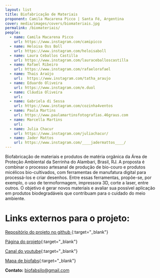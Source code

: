 ```yaml
---
layout: list
title: Biofabricação de Materiais
proponent: Camila Macarena Picco | Santa Fé, Argentina
cover: media/images/covers/biomateriais.jpg
permalink: /biomateriais/
people:
  - name: Camila Macarena Picco
    url: https://www.instagram.com/camipicco
  - name: Heloisa Oss Boll
    url: https://www.instagram.com/heloisaboll
  - name: Laura Ceballos Castilla
    url: https://www.instagram.com/lauraceballoscastilla
  - name: Rafael Ribeiro
    url: https://www.instagram.com/rafaelorafael
  - name: Thais Araújo
    url:  https://www.instagram.com/tatha_araujo
  - name: Eduardo Oliveira 
    url: https://www.instagram.com/e.duol  
  - name: Cláudia Oliveira 
    url: 
  - name: Gabriela di Sessa 
    url: https://www.instagram.com/cozinha4ventos
  - name: Paula Martins
    url: https://www.paulamartinsfotografias.46graus.com
  - name: Marcella Martins
    url: 
  - name: Julia Chacur
    url: https://www.instagram.com/juliachacur/
  - name: Jader Mattos
    url: https://www.instagram.com/____jadermattos____/
---
```


Biofabricação de materiais e produtos de matéria orgânica da Área de Proteção Ambiental da Serrinha do Alambari, Brasil, RJ. A proposta é combinar o processo artesanal de produção de bio-couro e produtos micélicos bio-cultivados, com ferramentas de manufatura digital para processá-los e criar desenhos. Entre essas ferramentas, propõe-se, por exemplo, o uso de termoformagem, impressora 3D, corte a laser, entre outros. O objetivo é gerar novos materiais e avaliar sua possível aplicação em produtos biodegradáveis que contribuam para o cuidado do meio ambiente.


# Links externos para o projeto:
  
[Repositório do projeto no github ](https://github.com/biofabsilo/biofab/wiki){:target="_blank"}
  
[Página do projeto](https://biofabsilo.wixsite.com/website){:target="_blank"}
  
[Canal do youtube](https://www.youtube.com/channel/UC0DuPAl8HkXWLa80pGNmyeQ/videos?view_as=subscriber){:target="_blank"}  
  
[Mapa de biofabs](http://umap.openstreetmap.fr/es/map/anonymous-edit/355463:s8bZLLmfHoGaJQrhjjd3fOq-u8c){:target="_blank"}


**Contato:** biofabsilo@gmail.com
